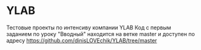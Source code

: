 # YLAB
Тестовые проекты по интенсиву компании YLAB
Код с первым заданием по уроку "Вводный" находится на ветке master и доступен по адресу https://github.com/dinisLOVEchik/YLAB/tree/master
